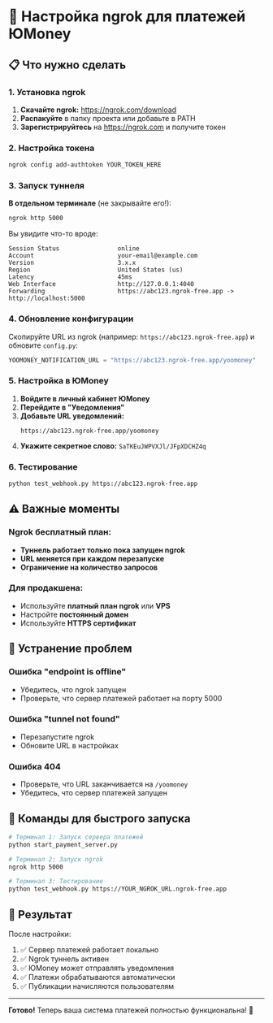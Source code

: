 # 🚀 Настройка ngrok для платежей ЮMoney

## 📋 Что нужно сделать

### 1. Установка ngrok

1. **Скачайте ngrok:** https://ngrok.com/download
2. **Распакуйте** в папку проекта или добавьте в PATH
3. **Зарегистрируйтесь** на https://ngrok.com и получите токен

### 2. Настройка токена

```bash
ngrok config add-authtoken YOUR_TOKEN_HERE
```

### 3. Запуск туннеля

**В отдельном терминале** (не закрывайте его!):

```bash
ngrok http 5000
```

Вы увидите что-то вроде:
```
Session Status                online
Account                       your-email@example.com
Version                       3.x.x
Region                        United States (us)
Latency                       45ms
Web Interface                 http://127.0.0.1:4040
Forwarding                    https://abc123.ngrok-free.app -> http://localhost:5000
```

### 4. Обновление конфигурации

Скопируйте URL из ngrok (например: `https://abc123.ngrok-free.app`) и обновите `config.py`:

```python
YOOMONEY_NOTIFICATION_URL = "https://abc123.ngrok-free.app/yoomoney"
```

### 5. Настройка в ЮMoney

1. **Войдите в личный кабинет ЮMoney**
2. **Перейдите в "Уведомления"**
3. **Добавьте URL уведомлений:**
   ```
   https://abc123.ngrok-free.app/yoomoney
   ```
4. **Укажите секретное слово:** `SaTKEuJWPVXJl/JFpXDCHZ4q`

### 6. Тестирование

```bash
python test_webhook.py https://abc123.ngrok-free.app
```

## ⚠️ Важные моменты

### Ngrok бесплатный план:
- **Туннель работает только пока запущен ngrok**
- **URL меняется при каждом перезапуске**
- **Ограничение на количество запросов**

### Для продакшена:
- Используйте **платный план ngrok** или **VPS**
- Настройте **постоянный домен**
- Используйте **HTTPS сертификат**

## 🔧 Устранение проблем

### Ошибка "endpoint is offline"
- Убедитесь, что ngrok запущен
- Проверьте, что сервер платежей работает на порту 5000

### Ошибка "tunnel not found"
- Перезапустите ngrok
- Обновите URL в настройках

### Ошибка 404
- Проверьте, что URL заканчивается на `/yoomoney`
- Убедитесь, что сервер платежей запущен

## 📝 Команды для быстрого запуска

```bash
# Терминал 1: Запуск сервера платежей
python start_payment_server.py

# Терминал 2: Запуск ngrok
ngrok http 5000

# Терминал 3: Тестирование
python test_webhook.py https://YOUR_NGROK_URL.ngrok-free.app
```

## 🎯 Результат

После настройки:
1. ✅ Сервер платежей работает локально
2. ✅ Ngrok туннель активен
3. ✅ ЮMoney может отправлять уведомления
4. ✅ Платежи обрабатываются автоматически
5. ✅ Публикации начисляются пользователям

---

**Готово!** Теперь ваша система платежей полностью функциональна! 🎉
